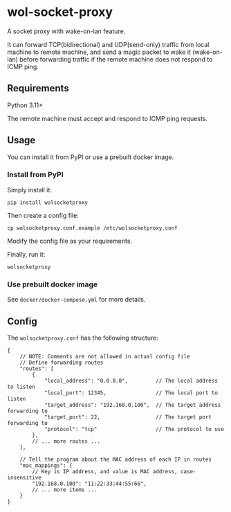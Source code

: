 # wol-socket-proxy

A socket proxy with wake-on-lan feature.

It can forward TCP(bidirectional) and UDP(send-only) traffic from local machine to remote machine, and send a magic packet to wake it (wake-on-lan) before forwarding traffic if the remote machine does not respond to ICMP ping.

## Requirements

Python 3.11+

The remote machine must accept and respond to ICMP ping requests.

## Usage

You can install it from PyPI or use a prebuilt docker image.

### Install from PyPI

Simply install it:

```
pip install wolsocketproxy
```

Then create a config file:

```
cp wolsocketproxy.conf.example /etc/wolsocketproxy.conf
```

Modify the config file as your requirements.

Finally, run it:

```
wolsocketproxy
```

### Use prebuilt docker image

See `docker/docker-compose.yml` for more details.

## Config

The `wolsocketproxy.conf` has the following structure:

```json5
{
    // NOTE: Comments are not allowed in actual config file
    // Define forwarding routes
    "routes": [
        {
            "local_address": "0.0.0.0",         // The local address to listen
            "local_port": 12345,                // The local port to listen
            "target_address": "192.168.0.100",  // The target address forwarding to
            "target_port": 22,                  // The target port forwarding to
            "protocol": "tcp"                   // The protocol to use
        },
        // ... more routes ...
    ],

    // Tell the program about the MAC address of each IP in routes
    "mac_mappings": {
        // Key is IP address, and value is MAC address, case-insensitive
        "192.168.0.100": "11:22:33:44:55:66",
        // ... more items ...
    }
}
```
